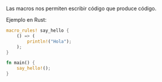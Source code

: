 Las macros nos permiten escribir código que produce código\.

Ejemplo en Rust:
```rust
macro_rules! say_hello {
    () => (
        println!("Hola");
    );
}

fn main() {
    say_hello!();
}
```